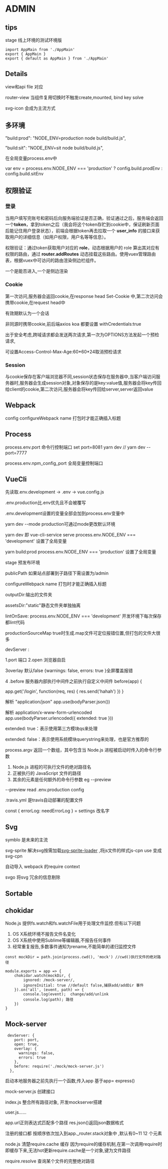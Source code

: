 # ADMIN

## tips

stage 线上环境的测试环境版

```
import AppMain from './AppMain'
export { AppMain }
export { default as AppMain } from './AppMain'
```



## Details

view和api file 对应

router-view 当组件复用切换时不触发create,mounted, bind key solve

svg-icon 会成为主流方式

## 多环境

"build:prod": "NODE_ENV=production node build/build.js", 

 "build:sit": "NODE_ENV=sit node build/build.js",

在全局变量process.env中

var env = process.env.NODE_ENV === 'production' ? config.build.prodEnv : config.build.sitEnv

## 权限验证

### 登录

当用户填写完账号和密码后向服务端验证是否正确，验证通过之后，服务端会返回一个**token**，拿到token之后（我会将这个token存贮到cookie中，保证刷新页面后能记住用户登录状态），前端会根据token再去拉取一个 **user_info** 的接口来获取用户的详细信息（如用户权限，用户名等等信息）。

权限验证：通过token获取用户对应的 **role**，动态根据用户的 role 算出其对应有权限的路由，通过 **router.addRoutes** 动态挂载这些路由。使用vuex管理路由表，根据vuex中可访问的路由渲染侧边栏组件。

一个是能否进入,一个是侧边渲染

### Cookie

第一次访问,服务器会返回cookie,在response  head Set-Cookie 中,第二次访问会携带cookie,在request head中

有效期默认为一个会话

非同源时携带cookie,前后端axios koa 都要设置 withCredentials:true

出于安全考虑,跨域请求都会发送两次请求,第一次为OPTIONS方法发起一个预检请求,

可设置Access-Control-Max-Age:60\*60\*24取消预检请求

### Session

与cookie保存在客户端浏览器不同,session状态保存在服务器中,当客户端访问服务器时,服务器会生成session对象,对象保存的是key:value值,服务器会将key传回给client的cookie,第二次访问,服务器会将key传回给server,server返回value

## Webpack

config configureWebpack name 打包时才能正确插入标题

## Process

process.env.port  命令行控制端口   set port=8081 yarn dev   //   yarn dev --port=7777

process.env.npm_config_port  全局变量控制端口

## VueCli

先读取.env.development  -> .env -> vue.config.js 

.env.production比.env优先且不会被覆写

.env.development设置的变量全部会加到process.env变量中

yarn dev  --mode production可通过mode更改默认环境

yarn dev 即 vue-cli-service serve   process.env.NODE_ENV === 'development' 设置了全局变量

yarn build:prod   process.env.NODE_ENV === 'production'  设置了全局变量

stage 预发布环境

publicPath 如果站点部署到子路径下需设置为/admin

configureWebpack name 打包时才能正确插入标题

outputDir:输出的文件夹

assetsDir:"static"静态文件夹单独抽离

lintOnSave: process.env.NODE_ENV === 'development' 开发环境下每次保存都lint代码

productionSourceMap true时生成.map文件可定位报错位置,但打包的文件大很多

devServer :

1.port 端口      2.open 浏览器自启 

3overlay 默认false {warnings: false, errors: true }全屏覆盖报错

4 .before   服务器内部执行中间件之前执行自定义中间件 before(app) {

app.get('/login', function(req, res) { res.send('hahah') }) }

 解析 "application/json"       app.use(bodyParser.json())

 解析 application/x-www-form-urlencoded    app.use(bodyParser.urlencoded({  extended: true }))

extended: true：表示使用第三方模块qs来处理

extended: false：表示使用系统模块querystring来处理，也是官方推荐的

process.argv  返回一个数组，其中包含当 Node.js 进程被启动时传入的命令行参数

1. Node.js 进程的可执行文件的绝对路径名
2. 正被执行的 JavaScript 文件的路径
3. 其余的元素是任何额外的命令行参数 eg --preview

--preview read .env.production config

.travis.yml 是travis自动部署的配置文件

const { errorLog: needErrorLog } = settings 改名字

## Svg

symblo  是未来的主流

svg-sprite 解决svg按需加载[svg-sprite-loader](https://github.com/kisenka/svg-sprite-loader) ,将js文件的样式js-cpn use  变成svg-cpn

自动导入  webpack 的require context

svgo 将svg 冗余的信息剔除

## Sortable



## chokidar

Node.js 提供fs.watch和fs.watchFile用于处理文件监控.但有以下问题

1. OS X系统环境不报告文件名变化
2. OS X系统中使用Sublime等编辑器,不报告任何事件
3. 经常重复报告,多数事件通知为rename,不能简单的递归监控文件

```
const mockDir = path.join(process.cwd(), 'mock') //cwd()执行文件的绝对路径

module.exports = app => {
    chokidar.watch(mockDir, {
        ignored: /mock-server/,
        ignoreInitial: true //default false,捕获add/addDir 事件
    }).on('all', (event, path) => {
        console.log(event);  change/add/unlink
        console.log(path); 路径
    })
}
```

## Mock-server

```
 devServer: {
    port: port,
    open: true,
    overlay: {
      warnings: false,
      errors: true
    },
    before: require('./mock/mock-server.js')
  },
```

启动本地服务器之前先执行一个函数,传入app  基于app= express()

mock-server.js  创建接口

index.js 	整合所有路径对象, 开发mockserver搭建

user.js......

app.url正则表达式匹配多个路径  res.json()返回json数据格式

注册的接口都 按顺序依次加入到app._router.stack对象中 ,默认有0~11 12 个元素

node.js 清楚require.cache 缓存 因为require的缓存机制,在第一次调用require时即缓存下来,无法hot更新require.cache是一个对象,键为文件路径

require.resolve 查询某个文件的完整绝对路径